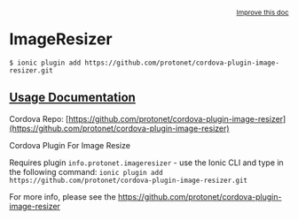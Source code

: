 
<a style="float:right;font-size:12px;" href="http://github.com/driftyco/ionic-native/edit/master/src/@ionic-native/plugins/imageresizer/index.ts#L36">
  Improve this doc
</a>

# ImageResizer
<!-- end header block -->

```
$ ionic plugin add https://github.com/protonet/cordova-plugin-image-resizer.git
```

## [Usage Documentation](https://ionicframework.com/docs/v2/native/imageresizer/)

Cordova Repo: [https://github.com/protonet/cordova-plugin-image-resizer](https://github.com/protonet/cordova-plugin-image-resizer)

<!-- description -->
Cordova Plugin For Image Resize

Requires plugin `info.protonet.imageresizer` - use the Ionic CLI and type in the following command:
`ionic plugin add https://github.com/protonet/cordova-plugin-image-resizer.git`

For more info, please see the https://github.com/protonet/cordova-plugin-image-resizer
<!-- end for prop in method.decorators[0].argumentInfo -->
<!-- end content block -->
<!-- end body block -->
